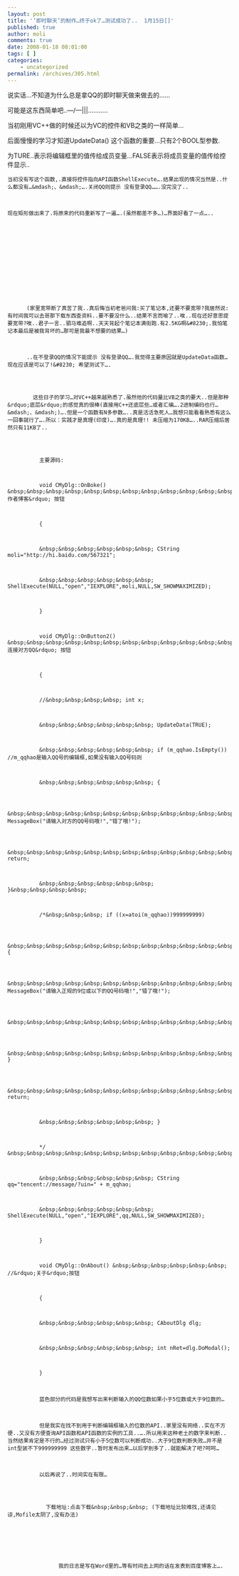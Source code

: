 ```yaml
---
layout: post
title: '’即时聊天’的制作…终于ok了…测试成功了..  1月15日[]'
published: true
author: moli
comments: true
date: 2008-01-18 08:01:00
tags: [ ]
categories:
    - uncategorized
permalink: /archives/305.html
---
```


  说实话…不知道为什么总是拿QQ的即时聊天做来做去的……



  可能是这东西简单吧..&mdash;/&mdash;|||………..



  当初刚用VC++做的时候还以为VC的控件和VB之类的一样简单…



  后面慢慢的学习才知道UpdateData() 这个函数的重要…只有2个BOOL型参数.



  为TURE..表示将编辑框里的值传给成员变量…FALSE表示将成员变量的值传给控件显示..



  
    当初没有写这个函数,.直接将控件指向API函数ShellExecute….结果出现的情况当然是..什么都没有…&mdash;、&mdash;….关闭QQ则提示 没有登录QQ…….没完没了..
  
  
  
    现在矩形做出来了.将原来的代码重新写了一遍….(虽然都差不多…)…界面好看了一点…..
  
  
  
    
      
        
      
      
      
        
          
        
        
        
          (家里宽带断了真苦了我..真后悔当初老爸问我:买了笔记本,还要不要宽带?我居然说:有时间我可以去哥那下载东西查资料..要不要没什么..结果不言而喻了..唉..现在还好意思提要宽带?唉..君子一言..驷马难追啊..天天背起个笔记本满街跑.有2.5KG啊&#8230;.我怕笔记本最后是被我背坏的…那可是我最不想要的结果…)
        
        
        
          ..在不登录QQ的情况下能提示 没有登录QQ….我觉得主要原因就是UpdateData函数…现在应该是可以了!&#8230; 希望测试下….
        
        
        
          
            这些日子的学习…对VC++越来越熟悉了.虽然他的代码量比VB之类的要大..但是那种&rdquo;底层&rdquo;的感觉真的很棒(直接用C++还底层些…或者汇编….2进制编码也行…&mdash;、&mdash;)….但是一个函数有N多参数…..真是活活急死人…我想只能看看熟悉有这么一回事就行了….所以：实践才是真理(印度)….真的是真理!! 未压缩为170KB…..RAR压缩后居然只有11KB了..
          
          
          
            
              主要源码:
            
            
            
              void CMyDlg::OnBoke() &nbsp;&nbsp;&nbsp;&nbsp;&nbsp;&nbsp;&nbsp;&nbsp;&nbsp;&nbsp;&nbsp;&nbsp;&nbsp;&nbsp;&nbsp;&nbsp;&nbsp;&nbsp;&nbsp;&nbsp;&nbsp;&nbsp;&nbsp;&nbsp;&nbsp;//&rdquo;作者博客&rdquo; 按钮
            
            
            
              {
            
            
            
              &nbsp;&nbsp;&nbsp;&nbsp;&nbsp;&nbsp; CString moli="http://hi.baidu.com/567321";
            
            
            
              &nbsp;&nbsp;&nbsp;&nbsp;&nbsp;&nbsp; ShellExecute(NULL,"open","IEXPLORE",moli,NULL,SW_SHOWMAXIMIZED);
            
            
            
              }
            
            
            
              void CMyDlg::OnButton2() &nbsp;&nbsp;&nbsp;&nbsp;&nbsp;&nbsp;&nbsp;&nbsp;&nbsp;&nbsp;&nbsp;&nbsp;&nbsp;&nbsp;&nbsp;&nbsp;&nbsp;&nbsp;&nbsp;&nbsp;&nbsp;&nbsp;//&rdquo;连接对方QQ&rdquo; 按钮
            
            
            
              {
            
            
            
              //&nbsp;&nbsp;&nbsp;&nbsp; int x;
            
            
            
              &nbsp;&nbsp;&nbsp;&nbsp;&nbsp;&nbsp; UpdateData(TRUE);
            
            
            
              &nbsp;&nbsp;&nbsp;&nbsp;&nbsp;&nbsp; if (m_qqhao.IsEmpty()) //m_qqhao是输入QQ号的编辑框,如果没有输入QQ号码则
            
            
            
              &nbsp;&nbsp;&nbsp;&nbsp;&nbsp;&nbsp; {
            
            
            
              &nbsp;&nbsp;&nbsp;&nbsp;&nbsp;&nbsp;&nbsp;&nbsp;&nbsp;&nbsp;&nbsp;&nbsp;&nbsp; MessageBox("请输入对方的QQ号码哦!","错了哦!");
            
            
            
              &nbsp;&nbsp;&nbsp;&nbsp;&nbsp;&nbsp;&nbsp;&nbsp;&nbsp;&nbsp;&nbsp;&nbsp;&nbsp; return;
            
            
            
              &nbsp;&nbsp;&nbsp;&nbsp;&nbsp;&nbsp; }&nbsp;&nbsp;&nbsp;&nbsp; 
            
            
            
              /*&nbsp;&nbsp;&nbsp; if ((x=atoi(m_qqhao))999999999)
            
            
            
              &nbsp;&nbsp;&nbsp;&nbsp;&nbsp;&nbsp;&nbsp;&nbsp;&nbsp;&nbsp;&nbsp;&nbsp;&nbsp; {
            
            
            
              &nbsp;&nbsp;&nbsp;&nbsp;&nbsp;&nbsp;&nbsp;&nbsp;&nbsp;&nbsp;&nbsp;&nbsp;&nbsp;&nbsp;&nbsp;&nbsp;&nbsp;&nbsp;&nbsp;&nbsp; MessageBox("请输入正规的9位或以下的QQ号码哦!","错了哦!");
            
            
            
              &nbsp;&nbsp;&nbsp;&nbsp;&nbsp;&nbsp;&nbsp;&nbsp;&nbsp;&nbsp;&nbsp;&nbsp;&nbsp; 
            
            
            
              &nbsp;&nbsp;&nbsp;&nbsp;&nbsp;&nbsp;&nbsp;&nbsp;&nbsp;&nbsp;&nbsp;&nbsp;&nbsp; }
            
            
            
              &nbsp;&nbsp;&nbsp;&nbsp;&nbsp;&nbsp;&nbsp;&nbsp;&nbsp;&nbsp;&nbsp;&nbsp;&nbsp; return;
            
            
            
              &nbsp;&nbsp;&nbsp;&nbsp;&nbsp;&nbsp; }
            
            
            
              */ &nbsp;&nbsp;&nbsp;&nbsp;&nbsp;&nbsp;&nbsp;&nbsp;&nbsp;&nbsp;&nbsp;&nbsp;&nbsp;&nbsp;&nbsp;&nbsp;&nbsp;&nbsp;&nbsp;
            
            
            
              &nbsp;&nbsp;&nbsp;&nbsp;&nbsp;&nbsp; CString qq="tencent://message/?uin=" + m_qqhao;
            
            
            
              &nbsp;&nbsp;&nbsp;&nbsp;&nbsp;&nbsp; ShellExecute(NULL,"open","IEXPLORE",qq,NULL,SW_SHOWMAXIMIZED);
            
            
            
              }
            
            
            
              void CMyDlg::OnAbout() &nbsp;&nbsp;&nbsp;&nbsp;&nbsp;&nbsp; //&rdquo;关于&rdquo;按钮
            
            
            
              {
            
            
            
              &nbsp;&nbsp;&nbsp;&nbsp;&nbsp;&nbsp; CAboutDlg dlg;
            
            
            
              &nbsp;&nbsp;&nbsp;&nbsp;&nbsp;&nbsp; int nRet=dlg.DoModal();
            
            
            
              }
            
            
            
              蓝色部分的代码是我想写出来判断输入的QQ位数如果小于5位数或大于9位数的…
            
            
            
              但是我实在找不到用于判断编辑框输入的位数的API..家里没有网络..实在不方便..又没有方便查询API函数和API函数的实例的工具..….所以用来这种老土的数字来判断..当然结果肯定是不行的…经过测试只有小于5位数可以判断成功..大于9位数判断失败…并不是int型装不下999999999 这些数字..暂时发布出来…以后学到多了..就能解决了吧?呵呵…
            
            
            
              以后再说了..时间实在有限…
            
            
            
              
                下载地址:点击下载&nbsp;&nbsp;&nbsp; (下载地址比较难找,还请见谅,Mofile太阴了,没有办法)
              
              
              
                
                   
                  
                  
                    我的日志是写在Word里的…等有时间去上网的话在发表到百度博客上….
                   